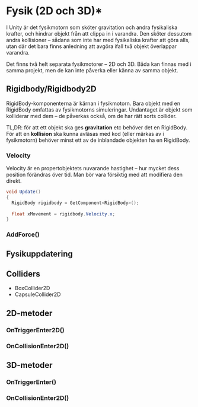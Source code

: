 # Fysik (2D och 3D)\*

I Unity är det fysikmotorn som sköter gravitation och andra fysikaliska krafter, och hindrar objekt från att clippa in i varandra. Den sköter dessutom andra kollisioner – sådana som inte har med fysikaliska krafter att göra alls, utan där det bara finns anledning att avgöra ifall två objekt överlappar varandra.

Det finns två helt separata fysikmotorer – 2D och 3D. Båda kan finnas med i samma projekt, men de kan inte påverka eller känna av samma objekt.

## Rigidbody/Rigidbody2D

RigidBody-komponenterna är kärnan i fysikmotorn. Bara objekt med en RigidBody omfattas av fysikmotorns simuleringar. Undantaget är objekt som kolliderar med dem – de påverkas också, om de har rätt sorts collider.

TL,DR: för att ett objekt ska ges **gravitation** etc behöver det en RigidBody. För att en **kollision** ska kunna avläsas med kod (eller märkas av i fysikmotorn) behöver minst ett av de inblandade objekten ha en RigidBody.

### Velocity

Velocity är en propertobjektets nuvarande hastighet – hur mycket dess position förändras över tid. Man bör vara försiktig med att modifiera den direkt.

```csharp
void Update()
{
  RigidBody rigidbody = GetComponent<RigidBody>();
  
  float xMovement = rigidbody.Velocity.x;
}
```

### AddForce()

## Fysikuppdatering

## Colliders

* BoxCollider2D
* CapsuleCollider2D

## 2D-metoder

### OnTriggerEnter2D()

### OnCollisionEnter2D()

## 3D-metoder

### OnTriggerEnter()

### OnCollisionEnter2D()

###
